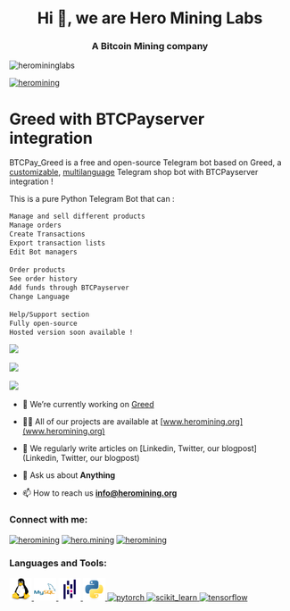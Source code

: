 <h1 align="center">Hi 👋, we are Hero Mining Labs</h1>
<h3 align="center">A Bitcoin Mining company</h3>

<p align="left"> <img src="https://komarev.com/ghpvc/?username=heromininglabs&label=Profile%20views&color=0e75b6&style=flat" alt="heromininglabs" /> </p>

<p align="left"> <a href="https://twitter.com/heromining" target="blank"><img src="https://img.shields.io/twitter/follow/heromining?logo=twitter&style=for-the-badge" alt="heromining" /></a> </p>

# Greed with BTCPayserver integration

BTCPay_Greed is a free and open-source Telegram bot based on Greed, a [customizable](/config/template_config.toml), [multilanguage](/strings) Telegram shop bot with BTCPayserver integration !  

This is a pure Python Telegram Bot that can :

    
    Manage and sell different products
    Manage orders
    Create Transactions
    Export transaction lists 
    Edit Bot managers
    
    Order products
    See order history
    Add funds through BTCPayserver
    Change Language

    Help/Support section
    Fully open-source 
    Hosted version soon available ! 

![](https://i.imgur.com/RJT7Imt.png)

![](https://i.imgur.com/mKRIQpw.png)

![](https://i.imgur.com/32pMxlz.png)

- 🔭 We’re currently working on [Greed](https://github.com/HeroMiningLabs/BTCPay_Greed)

- 👨‍💻 All of our projects are available at [www.heromining.org](www.heromining.org)

- 📝 We regularly write articles on [Linkedin, Twitter, our blogpost](Linkedin, Twitter, our blogpost)

- 💬 Ask us about **Anything**

- 📫 How to reach us **info@heromining.org**

<h3 align="left">Connect with me:</h3>
<p align="left">
<a href="https://twitter.com/heromining" target="blank"><img align="center" src="https://raw.githubusercontent.com/rahuldkjain/github-profile-readme-generator/master/src/images/icons/Social/twitter.svg" alt="heromining" height="30" width="40" /></a>
<a href="https://instagram.com/hero.mining" target="blank"><img align="center" src="https://raw.githubusercontent.com/rahuldkjain/github-profile-readme-generator/master/src/images/icons/Social/instagram.svg" alt="hero.mining" height="30" width="40" /></a>
<a href="https://www.youtube.com/c/heromining" target="blank"><img align="center" src="https://raw.githubusercontent.com/rahuldkjain/github-profile-readme-generator/master/src/images/icons/Social/youtube.svg" alt="heromining" height="30" width="40" /></a>
</p>

<h3 align="left">Languages and Tools:</h3>
<p align="left"> <a href="https://www.linux.org/" target="_blank" rel="noreferrer"> <img src="https://raw.githubusercontent.com/devicons/devicon/master/icons/linux/linux-original.svg" alt="linux" width="40" height="40"/> </a> <a href="https://www.mysql.com/" target="_blank" rel="noreferrer"> <img src="https://raw.githubusercontent.com/devicons/devicon/master/icons/mysql/mysql-original-wordmark.svg" alt="mysql" width="40" height="40"/> </a> <a href="https://pandas.pydata.org/" target="_blank" rel="noreferrer"> <img src="https://raw.githubusercontent.com/devicons/devicon/2ae2a900d2f041da66e950e4d48052658d850630/icons/pandas/pandas-original.svg" alt="pandas" width="40" height="40"/> </a> <a href="https://www.python.org" target="_blank" rel="noreferrer"> <img src="https://raw.githubusercontent.com/devicons/devicon/master/icons/python/python-original.svg" alt="python" width="40" height="40"/> </a> <a href="https://pytorch.org/" target="_blank" rel="noreferrer"> <img src="https://www.vectorlogo.zone/logos/pytorch/pytorch-icon.svg" alt="pytorch" width="40" height="40"/> </a> <a href="https://scikit-learn.org/" target="_blank" rel="noreferrer"> <img src="https://upload.wikimedia.org/wikipedia/commons/0/05/Scikit_learn_logo_small.svg" alt="scikit_learn" width="40" height="40"/> </a> <a href="https://www.tensorflow.org" target="_blank" rel="noreferrer"> <img src="https://www.vectorlogo.zone/logos/tensorflow/tensorflow-icon.svg" alt="tensorflow" width="40" height="40"/> </a> </p>


